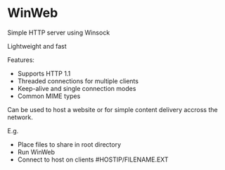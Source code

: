 # WinWeb
Simple HTTP server using Winsock

Lightweight and fast

Features:
 - Supports HTTP 1.1
 - Threaded connections for multiple clients
 - Keep-alive and single connection modes
 - Common MIME types

Can be used to host a website or for simple content delivery accross the network.

E.g.

- Place files to share in root directory
- Run WinWeb
- Connect to host on clients #HOSTIP/FILENAME.EXT
